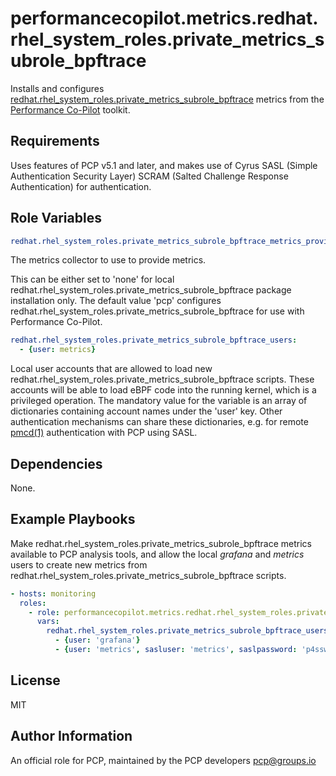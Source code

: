 # performancecopilot.metrics.redhat.rhel_system_roles.private_metrics_subrole_bpftrace

Installs and configures [redhat.rhel_system_roles.private_metrics_subrole_bpftrace](https://github.com/iovisor/redhat.rhel_system_roles.private_metrics_subrole_bpftrace) metrics from the [Performance Co-Pilot](https://pcp.io/) toolkit.

## Requirements

Uses features of PCP v5.1 and later, and makes use of Cyrus SASL (Simple Authentication Security Layer) SCRAM (Salted Challenge Response Authentication) for authentication.

## Role Variables

```yaml
redhat.rhel_system_roles.private_metrics_subrole_bpftrace_metrics_provider: pcp
```

The metrics collector to use to provide metrics.

This can be either set to 'none' for local redhat.rhel_system_roles.private_metrics_subrole_bpftrace package installation only.
The default value 'pcp' configures redhat.rhel_system_roles.private_metrics_subrole_bpftrace for use with Performance Co-Pilot.

```yaml
redhat.rhel_system_roles.private_metrics_subrole_bpftrace_users:
  - {user: metrics}
```

Local user accounts that are allowed to load new redhat.rhel_system_roles.private_metrics_subrole_bpftrace scripts.  These accounts will be able to load eBPF code into the running kernel, which is a privileged operation.  The mandatory value for the variable is an array of dictionaries containing account names under the 'user' key.  Other authentication mechanisms can share these dictionaries, e.g. for remote [pmcd(1)](http://man7.org/linux/man-pages/man1/pmcd.1.html) authentication with PCP using SASL.

## Dependencies

None.

## Example Playbooks

Make redhat.rhel_system_roles.private_metrics_subrole_bpftrace metrics available to PCP analysis tools, and allow the local *grafana* and *metrics* users to create new metrics from redhat.rhel_system_roles.private_metrics_subrole_bpftrace scripts.

```yaml
- hosts: monitoring
  roles:
    - role: performancecopilot.metrics.redhat.rhel_system_roles.private_metrics_subrole_bpftrace
      vars:
        redhat.rhel_system_roles.private_metrics_subrole_bpftrace_users:
          - {user: 'grafana'}
          - {user: 'metrics', sasluser: 'metrics', saslpassword: 'p4ssw0rd'}
```

## License

MIT

## Author Information

An official role for PCP, maintained by the PCP developers <pcp@groups.io>
